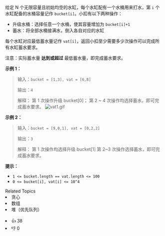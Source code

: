 给定 N 个无限容量且初始均空的水缸，每个水缸配有一个水桶用来打水，第 `i` 个水缸配备的水桶容量记作 `bucket[i]`。小扣有以下两种操作：
-  升级水桶：选择任意一个水桶，使其容量增加为 `bucket[i]+1`
-  蓄水：将全部水桶接满水，倒入各自对应的水缸

每个水缸对应最低蓄水量记作 `vat[i]`，返回小扣至少需要多少次操作可以完成所有水缸蓄水要求。

注意：实际蓄水量 **达到或超过** 最低蓄水量，即完成蓄水要求。

**示例 1：**
>输入：`bucket = [1,3], vat = [6,8]`
>
>输出：`4`
>
>解释：
>第 1 次操作升级 bucket[0]；
>第 2 ~ 4 次操作均选择蓄水，即可完成蓄水要求。
![vat1.gif](https://pic.leetcode-cn.com/1616122992-RkDxoL-vat1.gif)



**示例 2：**
>输入：`bucket = [9,0,1], vat = [0,2,2]`
>
>输出：`3`
>
>解释：
>第 1 次操作均选择升级 bucket[1]
>第 2~3 次操作选择蓄水，即可完成蓄水要求。

**提示：**
- `1 <= bucket.length == vat.length <= 100`
- `0 <= bucket[i], vat[i] <= 10^4`
<div><div>Related Topics</div><div><li>贪心</li><li>数组</li><li>堆（优先队列）</li></div></div><br><div><li>👍 38</li><li>👎 0</li></div>